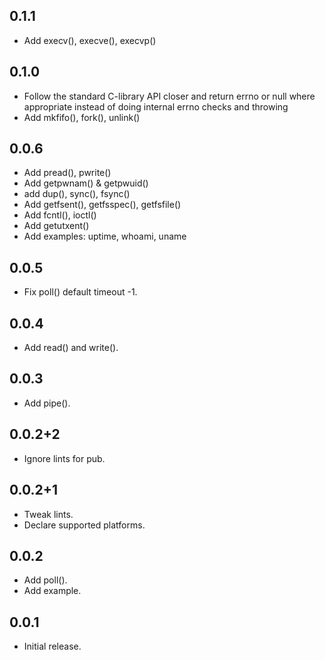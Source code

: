 ## 0.1.1

* Add execv(), execve(), execvp()

## 0.1.0

* Follow the standard C-library API closer and return errno or null where
  appropriate instead of doing internal errno checks and throwing
* Add mkfifo(), fork(), unlink()

## 0.0.6

* Add pread(), pwrite()
* Add getpwnam() & getpwuid()
* add dup(), sync(), fsync()
* Add getfsent(), getfsspec(), getfsfile()
* Add fcntl(), ioctl()
* Add getutxent()
* Add examples: uptime, whoami, uname

## 0.0.5

* Fix poll() default timeout -1.

## 0.0.4

* Add read() and write().

## 0.0.3

* Add pipe().

## 0.0.2+2

* Ignore lints for pub.

## 0.0.2+1

* Tweak lints.
* Declare supported platforms.

## 0.0.2

* Add poll().
* Add example.

## 0.0.1

* Initial release.
